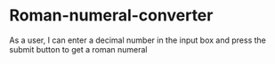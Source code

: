 # Roman-numeral-converter
As a user, I can enter a decimal number in the input box and press the submit button to get a roman numeral
